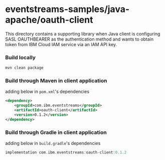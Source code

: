# eventstreams-samples/java-apache/oauth-client

This directory contains a supporting library when Java client is configuring SASL OAUTHBEARER as the authentication method and wants to obtain token from IBM Cloud IAM service via an IAM API key.

### Build locally

```sh
mvn clean package
```

### Build through Maven in client application

adding below in `pom.xml`'s dependencies

```xml
<dependency>
    <groupId>com.ibm.eventstreams</groupId>
    <artifactId>oauth-client</artifactId>
    <version>0.1.2</version>
</dependency>
```

### Build through Gradle in client application

adding below in `build.gradle`'s dependencies

```gradle
implementation com.ibm.eventstreams:oauth-client:0.1.2
```
